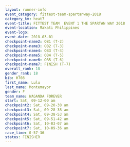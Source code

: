 ```yaml
---
layout: runner-info 
event_category: fittest-team-spartanway-2018 
category_km: heat7 
event-title: FITTEST TEAM  EVENT 1 THE SPARTAN WAY 2018 
event-location: Makati Philippines 
event-logo: 
event-date: 2018-03-01 
checkpoint-name2: OB1 (T-2) 
checkpoint-name3: OB2 (T-3) 
checkpoint-name4: OB3 (T-4) 
checkpoint-name5: OB4 (T-5) 
checkpoint-name6: OB5 (T-6) 
checkpoint-name7: FINISH (T-7) 
overall_rank: 18
gender_rank: 18
bib: H708
first_name: Lulu
last_name: Montemayor
gender: F
team_name: WAGANDA FOREVER
start: Sat, 09-12-00 am
checkpoint2: Sat, 09-20-30 am
checkpoint3: Sat, 09-28-38 am
checkpoint4: Sat, 09-38-53 am
checkpoint5: Sat, 09-51-42 am
checkpoint6: Sat, 10-03-07 am
checkpoint7: Sat, 10-09-36 am
race_time: 0-57-36
status: FINISHER
---
```

